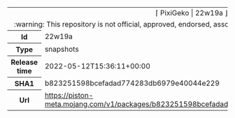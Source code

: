 <html><table>
<tr><td colspan="2" align="center"><img width="0" height="0"><br/>⌈ PixiGeko | 22w19a ⌋<br/><img width="0" height="0"></td></tr>
<tr><td colspan="2" align="center"><img width="0" height="0"><br/>
:warning: This repository is not official, approved, endorsed, associated or connected with Mojang :warning:
<br/><img width="0" height="0"></td></tr>
<tr><th>Id</th><td>22w19a</td></tr>
<tr><th>Type</th><td>snapshots</td></tr>
<tr><th>Release time</th><td>2022-05-12T15:36:11+00:00</td></tr>
<tr><th>SHA1</th><td>b823251598bcefadad774283db6979e40044e229</td></tr>
<tr><th>Url</th><td><a href="https://piston-meta.mojang.com/v1/packages/b823251598bcefadad774283db6979e40044e229/22w19a.json">https://piston-meta.mojang.com/v1/packages/b823251598bcefadad774283db6979e40044e229/22w19a.json</a></td></tr>
